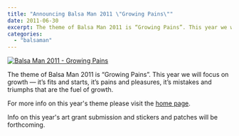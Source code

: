 ```yaml
---
title: "Announcing Balsa Man 2011 \"Growing Pains\""
date: 2011-06-30
excerpt: The theme of Balsa Man 2011 is “Growing Pains”. This year we will focus on growth — it’s fits and starts, it’s pains and pleasures, it’s mistakes and triumphs that are the fuel of growth.
categories: 
  - "balsaman"
---
```


[![Balsa Man 2011 - Growing Pains](/images/Balsa-Man-2011-final-logo.png "Balsa Man 2011 - Growing Pains")](http://balsaman.org/wp-content/uploads/2009/07/Balsa-Man-2011-final-logo.png)

The theme of Balsa Man 2011 is “Growing Pains”. This year we will focus on growth — it’s fits and starts, it’s pains and pleasures, it’s mistakes and triumphs that are the fuel of growth.

For more info on this year's theme please visit the [home page](http://balsaman.org).

Info on this year's art grant submission and stickers and patches will be forthcoming.
